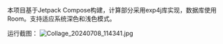 本项目基于Jetpack Compose构建，计算部分采用exp4j库实现，数据库使用Room。支持适应系统深色和浅色模式。

运行截图：
![Collage_20240708_114341.jpg](https://s2.loli.net/2024/07/08/tzmnSlrVGPKMwgU.jpg)
